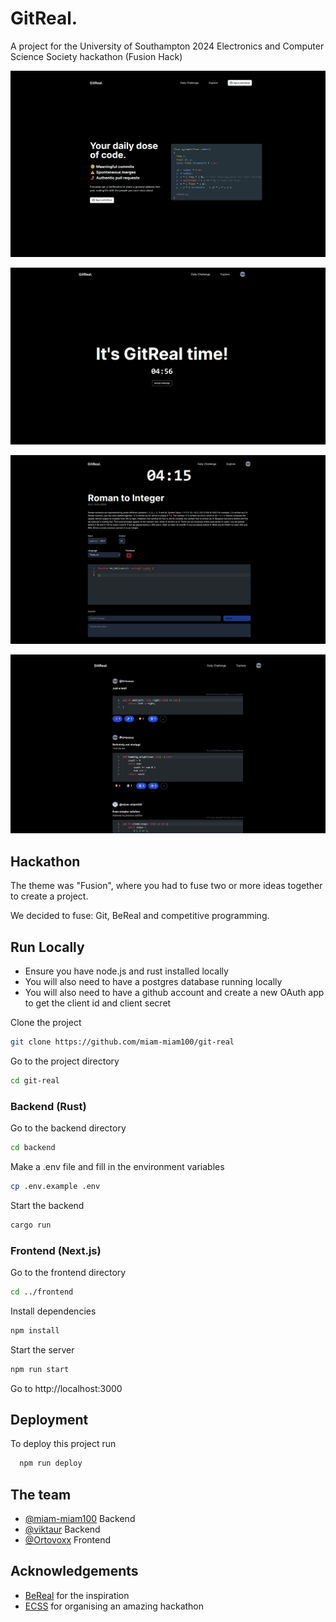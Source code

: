 
# GitReal.

A project for the University of Southampton 2024 Electronics and Computer Science Society hackathon (Fusion Hack)

![Main page](./images/main%20page.png)

![Ready to start page](./images/ready%20page.png)

![Challenge page](./images/challenge%20page.png)

![Explore page](./images/explore%20page.png)

## Hackathon

The theme was "Fusion", where you had to fuse two or more ideas together to create a project.

We decided to fuse: Git, BeReal and competitive programming.

## Run Locally

- Ensure you have node.js and rust installed locally
- You will also need to have a postgres database running locally
- You will also need to have a github account and create a new OAuth app to get the client id and client secret

Clone the project

```bash
git clone https://github.com/miam-miam100/git-real
```

Go to the project directory

```bash
cd git-real
```

### Backend (Rust)

Go to the backend directory

```bash
cd backend
```

Make a .env file and fill in the environment variables 

```bash
cp .env.example .env
```

Start the backend

```bash
cargo run
```

### Frontend (Next.js)

Go to the frontend directory

```bash
cd ../frontend
```

Install dependencies

```bash
npm install
```

Start the server

```bash
npm run start
```

Go to http://localhost:3000

## Deployment

To deploy this project run

```bash
  npm run deploy
```

## The team

- [@miam-miam100](https://github.com/miam-miam100) Backend
- [@viktaur](https://github.com/viktaur) Backend
- [@Ortovoxx](https://github.com/Ortovoxx) Frontend


## Acknowledgements

 - [BeReal](https://bereal.com/en/) for the inspiration
 - [ECSS](https://society.ecs.soton.ac.uk/) for organising an amazing hackathon
